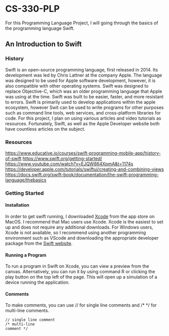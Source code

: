 # CS-330-PLP
For this Programming Language Project, I will going through the basics of the programming language Swift.

## An Introduction to Swift
### History
Swift is an open-source programming language, first released in 2014. Its development was led by Chris Lattner at the company Apple. The language was designed to be used for Apple software development, however, it is also compatible with other operating systems. Swift was designed to replace Objective-C, which was an older programming language that Apple was using at the time. Swift was built to be easier, faster, and more resistant to errors. Swift is primarily used to develop applications within the apple ecosystem, however Swit can be used to write programs for other purposes such as command line tools, web services,  and cross-platform libraries for code.  For this project, I plan on using various articles and video tutorials as resources. Fortunately, Swift, as well as the Apple Developer website both have countless articles on the subject. 

### Resources
https://www.educative.io/courses/swift-programming-mobile-app/history-of-swift
https://www.swift.org/getting-started/
https://www.youtube.com/watch?v=EJQW864XpmA&t=1174s
https://developer.apple.com/tutorials/swiftui/creating-and-combining-views
https://docs.swift.org/swift-book/documentation/the-swift-programming-language/thebasics

### Getting Started
#### Installation 
In order to get swift running, I downloaded [Xcode](https://itunes.apple.com/app/xcode/id497799835) from the app store on MacOS. I recommend that Mac users use Xcode. Xcode is the easiest to set up and does not require any additional downloads. For Windows users, Xcode is not available, so I recommend using another programming environment such as VScode and downloading the appropriate developer package from the [Swift website](https://www.swift.org/install/windows/#installation-via-windows-package-manager). 

#### Running a Program
To run a program in Swift on Xcode, you can view a preview from the canvas. Alternatively, you can run it by using command R or clicking the play button on the top left of the page. This will open up a simulation of a device running the application. 

#### Comments
To make comments, you can use // for single line comments and /* */ for multi-line comments.

```
// single line comment
/* multi-line
comment */
```
